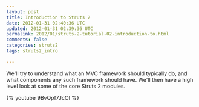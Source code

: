 ```yaml
---           
layout: post
title: Introduction to Struts 2
date: 2012-01-31 02:40:36 UTC
updated: 2012-01-31 02:39:36 UTC
permalink: 2012/01/struts-2-tutorial-02-introduction-to.html
comments: false
categories: struts2
tags: struts2_intro

---
```


We'll try to understand what an MVC framework should typically do, and what components any such framework should have. We'll then have a high level look at some of the core Struts 2 modules.

{% youtube 9BvQpf7JcOI %}